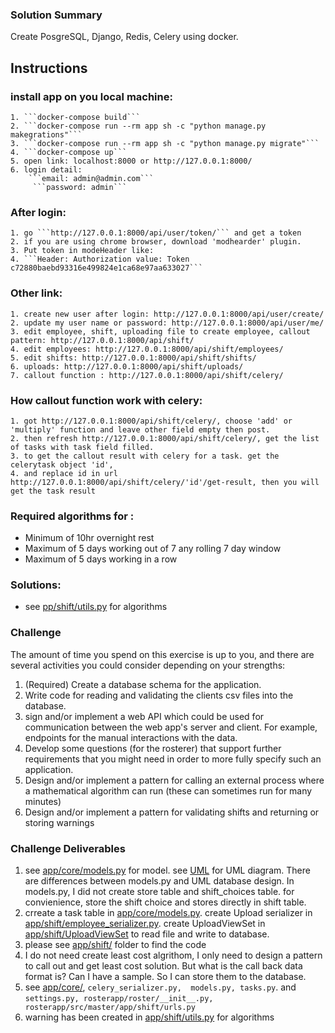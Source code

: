 ### Solution Summary
Create PosgreSQL, Django, Redis, Celery using docker.


## Instructions

### install app on you local machine: 
    1. ```docker-compose build```
    2. ```docker-compose run --rm app sh -c "python manage.py makegrations"```
    3. ```docker-compose run --rm app sh -c "python manage.py migrate"```    
    4. ```docker-compose up```
    5. open link: localhost:8000 or http://127.0.0.1:8000/
    6. login detail: 
        ```email: admin@admin.com```
         ```password: admin```
### After login:
    1. go ```http://127.0.0.1:8000/api/user/token/``` and get a token
    2. if you are using chrome browser, download 'modhearder' plugin.
    3. Put token in modeHeader like:
    4. ```Header: Authorization value: Token c72880baebd93316e499824e1ca68e97aa633027```
### Other link:
    1. create new user after login: http://127.0.0.1:8000/api/user/create/
    2. update my user name or password: http://127.0.0.1:8000/api/user/me/
    3. edit employee, shift, uploading file to create employee, callout pattern: http://127.0.0.1:8000/api/shift/
    4. edit employees: http://127.0.0.1:8000/api/shift/employees/
    5. edit shifts: http://127.0.0.1:8000/api/shift/shifts/
    6. uploads: http://127.0.0.1:8000/api/shift/uploads/
    7. callout function : http://127.0.0.1:8000/api/shift/celery/
### How callout function work with celery:
    1. got http://127.0.0.1:8000/api/shift/celery/, choose 'add' or 'multiply' function and leave other field empty then post.
    2. then refresh http://127.0.0.1:8000/api/shift/celery/, get the list of tasks with task field filled.
    3. to get the callout result with celery for a task. get the celerytask object 'id',
    4. and replace id in url http://127.0.0.1:8000/api/shift/celery/'id'/get-result, then you will get the task result

###  Required algorithms for :
- Minimum of 10hr overnight rest
- Maximum of 5 days working out of 7 any rolling 7 day window
- Maximum of 5 days working in a row
  
###  Solutions: 
  - see [pp/shift/utils.py](https://bitbucket.org/brucematrix/rosterapp/src/027a934a35de/app/shift/utils.py?at=master "Utils.py") for algorithms

### Challenge

The amount of time you spend on this exercise is up to you, and there are several activities you could consider depending on your strengths:

1. (Required) Create a database schema for the application.
2. Write code for reading and validating the clients csv files into the database.
3. sign and/or implement a web API which could be used for communication between the web app's server and client. For example, endpoints for the manual interactions with the data.
4. Develop some questions (for the rosterer) that support further requirements that you might need in order to more fully specify such an application.
5. Design and/or implement a pattern for calling an external process where a mathematical algorithm can run (these can sometimes run for many minutes)
6. Design and/or implement a pattern for validating shifts and returning or storing warnings



### Challenge Deliverables
1. see [app/core/models.py](https://bitbucket.org/brucematrix/rosterapp/src/master/app/core/models.py?at=master "models.py") for model. 
   see [UML](https://drive.google.com/file/d/1mmIjisNYPS-pSBPlLaCF0pMm-WRjzYk7/view?usp=sharing "models.py") for UML diagram.
   There are differences between models.py and UML database design. In models.py, I did not create store table and shift_choices table. for convienience, store the shift choice and stores 
   directly in shift table.
2. crreate a task table in [app/core/models.py](https://bitbucket.org/brucematrix/rosterapp/src/master/app/core/models.py?at=master "models.py").
   create Upload serializer in [app/shift/employee_serializer.py](https://bitbucket.org/brucematrix/rosterapp/src/master/app/shift/employee_serializer.py?at=master).
   create UploadViewSet in [app/shift/UploadViewSet](https://bitbucket.org/brucematrix/rosterapp/src/master/app/shift/views.py?at=master) to read file and write to database.
3. please see [app/shift/](https://bitbucket.org/brucematrix/rosterapp/src/master/app/shift/?at=master) folder to find the code
4. I do not need create least cost algrithom, I only need to design a pattern to call out and get least cost solution.
   But what is the call back data format is? Can I have a sample. So I can store them to the database.
5.  see [app/core/](https://bitbucket.org/brucematrix/rosterapp/src/master/app/core/), ```celery_serializer.py,  models.py, tasks.py```.
    and ```settings.py, rosterapp/roster/__init__.py, rosterapp/src/master/app/shift/urls.py ```
6. warning has been created in [app/shift/utils.py](https://bitbucket.org/brucematrix/rosterapp/src/027a934a35de/app/shift/utils.py?at=master "Utils.py") for algorithms

